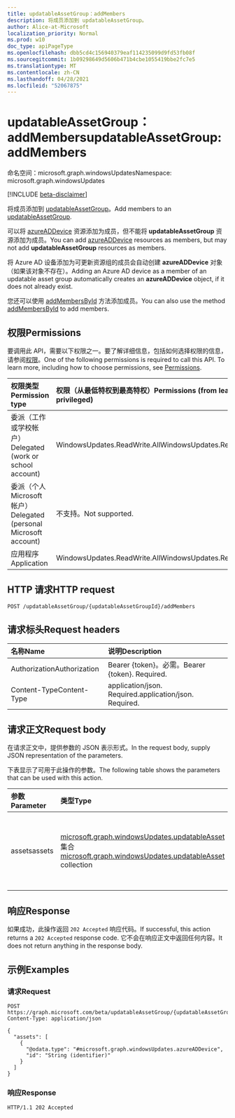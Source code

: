 ```yaml
---
title: updatableAssetGroup：addMembers
description: 将成员添加到 updatableAssetGroup。
author: Alice-at-Microsoft
localization_priority: Normal
ms.prod: w10
doc_type: apiPageType
ms.openlocfilehash: dbb5cd4c156940379eaf114235099d9fd53fb08f
ms.sourcegitcommit: 1b09298649d5606b471b4cbe1055419bbe2fc7e5
ms.translationtype: MT
ms.contentlocale: zh-CN
ms.lasthandoff: 04/28/2021
ms.locfileid: "52067875"
---
```

# <a name="updatableassetgroup-addmembers"></a><span data-ttu-id="5e73b-103">updatableAssetGroup：addMembers</span><span class="sxs-lookup"><span data-stu-id="5e73b-103">updatableAssetGroup: addMembers</span></span>
<span data-ttu-id="5e73b-104">命名空间：microsoft.graph.windowsUpdates</span><span class="sxs-lookup"><span data-stu-id="5e73b-104">Namespace: microsoft.graph.windowsUpdates</span></span>

[!INCLUDE [beta-disclaimer](../../includes/beta-disclaimer.md)]

<span data-ttu-id="5e73b-105">将成员添加到 [updatableAssetGroup](../resources/windowsupdates-updatableassetgroup.md)。</span><span class="sxs-lookup"><span data-stu-id="5e73b-105">Add members to an [updatableAssetGroup](../resources/windowsupdates-updatableassetgroup.md).</span></span>

<span data-ttu-id="5e73b-106">可以将 [azureADDevice](../resources/windowsupdates-azureaddevice.md) 资源添加为成员，但不能将 **updatableAssetGroup** 资源添加为成员。</span><span class="sxs-lookup"><span data-stu-id="5e73b-106">You can add [azureADDevice](../resources/windowsupdates-azureaddevice.md) resources as members, but may not add **updatableAssetGroup** resources as members.</span></span>

<span data-ttu-id="5e73b-107">将 Azure AD 设备添加为可更新资源组的成员会自动创建 **azureADDevice** 对象（如果该对象不存在）。</span><span class="sxs-lookup"><span data-stu-id="5e73b-107">Adding an Azure AD device as a member of an updatable asset group automatically creates an **azureADDevice** object, if it does not already exist.</span></span>

<span data-ttu-id="5e73b-108">您还可以使用 [addMembersById](windowsupdates-updatableassetgroup-addmembersbyid.md) 方法添加成员。</span><span class="sxs-lookup"><span data-stu-id="5e73b-108">You can also use the method [addMembersById](windowsupdates-updatableassetgroup-addmembersbyid.md) to add members.</span></span>

## <a name="permissions"></a><span data-ttu-id="5e73b-109">权限</span><span class="sxs-lookup"><span data-stu-id="5e73b-109">Permissions</span></span>
<span data-ttu-id="5e73b-p101">要调用此 API，需要以下权限之一。要了解详细信息，包括如何选择权限的信息，请参阅[权限](/graph/permissions-reference)。</span><span class="sxs-lookup"><span data-stu-id="5e73b-p101">One of the following permissions is required to call this API. To learn more, including how to choose permissions, see [Permissions](/graph/permissions-reference).</span></span>

|<span data-ttu-id="5e73b-112">权限类型</span><span class="sxs-lookup"><span data-stu-id="5e73b-112">Permission type</span></span>|<span data-ttu-id="5e73b-113">权限（从最低特权到最高特权）</span><span class="sxs-lookup"><span data-stu-id="5e73b-113">Permissions (from least to most privileged)</span></span>|
|:---|:---|
|<span data-ttu-id="5e73b-114">委派（工作或学校帐户）</span><span class="sxs-lookup"><span data-stu-id="5e73b-114">Delegated (work or school account)</span></span>|<span data-ttu-id="5e73b-115">WindowsUpdates.ReadWrite.All</span><span class="sxs-lookup"><span data-stu-id="5e73b-115">WindowsUpdates.ReadWrite.All</span></span>|
|<span data-ttu-id="5e73b-116">委派（个人 Microsoft 帐户）</span><span class="sxs-lookup"><span data-stu-id="5e73b-116">Delegated (personal Microsoft account)</span></span>|<span data-ttu-id="5e73b-117">不支持。</span><span class="sxs-lookup"><span data-stu-id="5e73b-117">Not supported.</span></span>|
|<span data-ttu-id="5e73b-118">应用程序</span><span class="sxs-lookup"><span data-stu-id="5e73b-118">Application</span></span>|<span data-ttu-id="5e73b-119">WindowsUpdates.ReadWrite.All</span><span class="sxs-lookup"><span data-stu-id="5e73b-119">WindowsUpdates.ReadWrite.All</span></span>|

## <a name="http-request"></a><span data-ttu-id="5e73b-120">HTTP 请求</span><span class="sxs-lookup"><span data-stu-id="5e73b-120">HTTP request</span></span>

<!-- {
  "blockType": "ignored"
}
-->
``` http
POST /updatableAssetGroup/{updatableAssetGroupId}/addMembers
```

## <a name="request-headers"></a><span data-ttu-id="5e73b-121">请求标头</span><span class="sxs-lookup"><span data-stu-id="5e73b-121">Request headers</span></span>
|<span data-ttu-id="5e73b-122">名称</span><span class="sxs-lookup"><span data-stu-id="5e73b-122">Name</span></span>|<span data-ttu-id="5e73b-123">说明</span><span class="sxs-lookup"><span data-stu-id="5e73b-123">Description</span></span>|
|:---|:---|
|<span data-ttu-id="5e73b-124">Authorization</span><span class="sxs-lookup"><span data-stu-id="5e73b-124">Authorization</span></span>|<span data-ttu-id="5e73b-p102">Bearer {token}。必需。</span><span class="sxs-lookup"><span data-stu-id="5e73b-p102">Bearer {token}. Required.</span></span>|
|<span data-ttu-id="5e73b-127">Content-Type</span><span class="sxs-lookup"><span data-stu-id="5e73b-127">Content-Type</span></span>|<span data-ttu-id="5e73b-p103">application/json. Required.</span><span class="sxs-lookup"><span data-stu-id="5e73b-p103">application/json. Required.</span></span>|

## <a name="request-body"></a><span data-ttu-id="5e73b-130">请求正文</span><span class="sxs-lookup"><span data-stu-id="5e73b-130">Request body</span></span>
<span data-ttu-id="5e73b-131">在请求正文中，提供参数的 JSON 表示形式。</span><span class="sxs-lookup"><span data-stu-id="5e73b-131">In the request body, supply JSON representation of the parameters.</span></span>

<span data-ttu-id="5e73b-132">下表显示了可用于此操作的参数。</span><span class="sxs-lookup"><span data-stu-id="5e73b-132">The following table shows the parameters that can be used with this action.</span></span>

|<span data-ttu-id="5e73b-133">参数</span><span class="sxs-lookup"><span data-stu-id="5e73b-133">Parameter</span></span>|<span data-ttu-id="5e73b-134">类型</span><span class="sxs-lookup"><span data-stu-id="5e73b-134">Type</span></span>|<span data-ttu-id="5e73b-135">说明</span><span class="sxs-lookup"><span data-stu-id="5e73b-135">Description</span></span>|
|:---|:---|:---|
|<span data-ttu-id="5e73b-136">assets</span><span class="sxs-lookup"><span data-stu-id="5e73b-136">assets</span></span>|<span data-ttu-id="5e73b-137">[microsoft.graph.windowsUpdates.updatableAsset](../resources/windowsupdates-updatableasset.md) 集合</span><span class="sxs-lookup"><span data-stu-id="5e73b-137">[microsoft.graph.windowsUpdates.updatableAsset](../resources/windowsupdates-updatableasset.md) collection</span></span>|<span data-ttu-id="5e73b-138">要 **添加为 updatableAssetGroup** 成员的 **updatableAsset 资源列表**。</span><span class="sxs-lookup"><span data-stu-id="5e73b-138">List of **updatableAsset** resources to add as members of the **updatableAssetGroup**.</span></span>|

## <a name="response"></a><span data-ttu-id="5e73b-139">响应</span><span class="sxs-lookup"><span data-stu-id="5e73b-139">Response</span></span>

<span data-ttu-id="5e73b-140">如果成功，此操作返回 `202 Accepted` 响应代码。</span><span class="sxs-lookup"><span data-stu-id="5e73b-140">If successful, this action returns a `202 Accepted` response code.</span></span> <span data-ttu-id="5e73b-141">它不会在响应正文中返回任何内容。</span><span class="sxs-lookup"><span data-stu-id="5e73b-141">It does not return anything in the response body.</span></span>

## <a name="examples"></a><span data-ttu-id="5e73b-142">示例</span><span class="sxs-lookup"><span data-stu-id="5e73b-142">Examples</span></span>

### <a name="request"></a><span data-ttu-id="5e73b-143">请求</span><span class="sxs-lookup"><span data-stu-id="5e73b-143">Request</span></span>
<!-- {
  "blockType": "request",
  "name": "updatableassetgroup_addmembers"
}
-->
``` http
POST https://graph.microsoft.com/beta/updatableAssetGroup/{updatableAssetGroupId}/addMembers
Content-Type: application/json

{
  "assets": [
    {
      "@odata.type": "#microsoft.graph.windowsUpdates.azureADDevice",
      "id": "String (identifier)"
    }
  ]
}
```

### <a name="response"></a><span data-ttu-id="5e73b-144">响应</span><span class="sxs-lookup"><span data-stu-id="5e73b-144">Response</span></span>

<!-- {
  "blockType": "response",
  "truncated": true
}
-->
``` http
HTTP/1.1 202 Accepted
```
